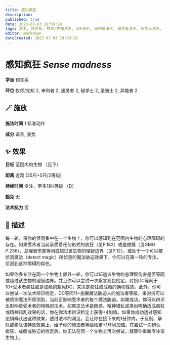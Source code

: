 ```yaml
---
title: 感知疯狂
description: 
published: true
date: 2023-07-03 19:59:28
tags: 法术, 预言系, 牧师/先知法术, 2环法术, 审判者法术, 通灵者法术, 秘学士法术, 圣骑士法术, 异能者法术
editor: markdown
dateCreated: 2023-07-03 19:59:28
---
```


# **感知疯狂** *Sense madness*

**学派** 预言系 

**环位** 牧师/先知 2, 审判者 2, 通灵者 2, 秘学士 2, 圣骑士 2, 异能者 2

## 🪄 施放

**施法时间** 1 标准动作

**成分** 语言, 姿势

## ✨ 效果 

**目标** 范围内的生物 （见下） 

**距离** 近距 (25尺+5尺/2等级)  

**持续时间** 专注，至多1轮/等级 （D） 

**豁免** 无

**法术抗力** 否

## 📖 描述

每一轮，将你的侦测集中在一个生物上，你可以感知到在范围内生物的心理障碍的存在。如果受术者当前承受着任何形式的疯狂（见P.182）或是成瘾（见GMG P.236），总理智伤害等同或超过该生物的理智边界（见P.12），或处于一个可以被侦测魔法（detect magic）所侦测的魔法胁迫效果下，你可以在第一轮的专注，侦测到这种障碍的存在。

如果你多专注在同一个生物上额外一轮，你可以知道该生物的总理智伤害是否等同或超过该生物的理智边界。并且你可以尝试一次察言观色检定，对抗DC等同于10+受术者疯狂或是成瘾的豁免DC，来决定疯狂或成瘾的确切性质。此外，你可以尝试一次法术辨识检定，DC等同11+施展魔法胁迫人的施法者等级，来对抗可以被侦测魔法所侦测到，当前正影响受术者的每个魔法胁迫。如果成功，你可以辨识出影响着受术者的特殊的法术。如果这法术是困惑、精神错乱或类似明确造成疯狂或精神错乱效果的话，你在你法术辨识检定上获得+4加值。如果你成功透过感知恐惧辨认出这种效果，透过法术的洞见，会让你在接下来的1分钟内，于反制、解除或移除该特殊效果上，给予你的施法者等级检定+1环境加值。在尝试一次辨认疯狂、成瘾或胁迫的检定后，你无法在同一个生物上再次尝试，就算你重新专注该生物上。
    